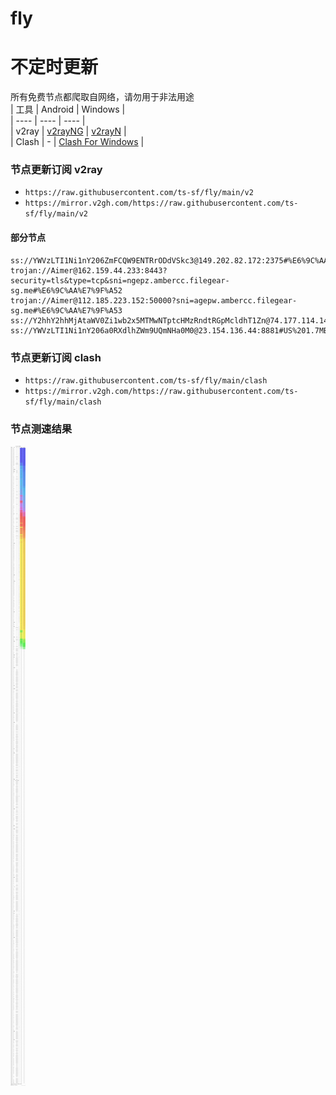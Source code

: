 # fly
# 不定时更新
所有免费节点都爬取自网络，请勿用于非法用途  
|  工具  | Android  | Windows  |  
|  ----  | ----   | ----  |  
| v2ray  | [v2rayNG](https://github.com/2dust/v2rayNG/releases) | [v2rayN](https://github.com/2dust/v2rayN/releases) |  
| Clash  | - | [Clash For Windows](https://github.com/2dust/clashN/releases) | 
  
### 节点更新订阅  v2ray
- `https://raw.githubusercontent.com/ts-sf/fly/main/v2`  
- `https://mirror.v2gh.com/https://raw.githubusercontent.com/ts-sf/fly/main/v2`  

#### 部分节点  
``` 
ss://YWVzLTI1Ni1nY206ZmFCQW9ENTRrODdVSkc3@149.202.82.172:2375#%E6%9C%AA%E7%9F%A5%201.9MB%2Fs
trojan://Aimer@162.159.44.233:8443?security=tls&type=tcp&sni=ngepz.ambercc.filegear-sg.me#%E6%9C%AA%E7%9F%A52
trojan://Aimer@112.185.223.152:50000?sni=agepw.ambercc.filegear-sg.me#%E6%9C%AA%E7%9F%A53
ss://Y2hhY2hhMjAtaWV0Zi1wb2x5MTMwNTptcHMzRndtRGpMcldhT1Zn@74.177.114.146:443#%E6%9C%AA%E7%9F%A54
ss://YWVzLTI1Ni1nY206a0RXdlhZWm9UQmNHa0M0@23.154.136.44:8881#US%201.7MB%2Fs
```
### 节点更新订阅  clash
- `https://raw.githubusercontent.com/ts-sf/fly/main/clash`  
- `https://mirror.v2gh.com/https://raw.githubusercontent.com/ts-sf/fly/main/clash`  

### 节点测速结果
![image](traffic.png)
